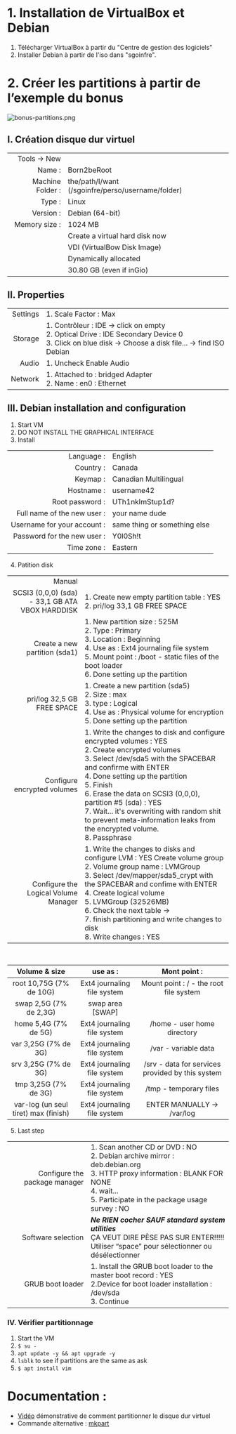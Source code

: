 # 1. Installation de VirtualBox et Debian

1. Télécharger VirtualBox à partir du "Centre de gestion des logiciels"
2. Installer Debian à partir de l'iso dans "sgoinfre".


# 2. Créer les partitions à partir de l’exemple du bonus
![bonus-partitions.png](https://i.postimg.cc/dVyPKrT7/bonus-partitions.png)


## I. Création disque dur virtuel

|                   |                                                   |
| ----------------: | ------------------------------------------------- |
| Tools -> New      |                                                   |
| Name :            | Born2beRoot                                       |
| Machine Folder :  | the/path/I/want (/sgoinfre/perso/username/folder) |
| Type :            | Linux                                             |
| Version :         | Debian (64-bit)                                   |
| Memory size :     | 1024 MB                                           |
|                   | Create a virtual hard disk now                    |
|                   | VDI (VirtualBow Disk Image)                       |
|                   | Dynamically allocated                             |
|                   | 30.80 GB (even if inGio)                          |


## II. Properties

|           |                                                                   |
| --------: | ----------------------------------------------------------------- |
| Settings  | 1. Scale Factor : Max                                             |
| Storage   | 1. Contrôleur : IDE -> click on empty <br>                                                                                                                         2. Optical Drive : IDE Secondary Device 0 <br>                                                                                                                     3. Click on blue disk -> Choose a disk file... -> find ISO Debian |
| Audio     | 1. Uncheck Enable Audio                                           |
| Network   | 1. Attached to : bridged Adapter <br>                                                                                                                             2. Name : en0 : Ethernet                                          |


## III. Debian installation and configuration 

1. Start VM
2. DO NOT INSTALL THE GRAPHICAL INTERFACE
3. Install

|                              |                               |
| ---------------------------: | ----------------------------- |
| Language :                   | English
| Country :                    | Canada
| Keymap :                     | Canadian Multilingual
| Hostname :                   | username42
| Root password :              | UTh1nkImStup1d?
| Full name of the new user :  | your name dude
| Username for your account :  | same thing or something else
| Password for the new user :  | Y0l0Sh!t
| Time zone :                  | Eastern
 

4. Patition disk

|                                                  |                                                                           |
| -----------------------------------------------: | ------------------------------------------------------------------------- |
| Manual                                           |                                                                           | 
| SCSI3 (0,0,0) (sda) - 33,1 GB ATA VBOX HARDDISK  | 1. Create new empty partition table : YES <br>                                                                                                                      2. pri/log 33,1 GB FREE SPACE
| Create a new partition (sda1)                    | 1. New partition size : 525M <br>                                                                                                                                    2. Type : Primary <br>                                                                                                                                              3. Location : Beginning <br>                                                                                                                                        4. Use as : Ext4 journaling file system <br>                                                                                                                        5. Mount point : /boot - static files of the boot loader <br>                                                                                                        6. Done setting up the partition
| pri/log 32,5 GB FREE SPACE                       | 1. Create a new partition (sda5) <br>                                                                                                                                2. Size : max <br>                                                                                                                                                  3. type : Logical <br>                                                                                                                                              4. Use as : Physical volume for encryption <br>                                                                                                                      5. Done setting up the partition
| Configure encrypted volumes                      | 1. Write the changes to disk and configure encrypted volumes : YES <br>                                                                                              2. Create encrypted volumes <br>                                                                                                                                    3. Select /dev/sda5 with the SPACEBAR and confirme with ENTER <br>                                                                                                  4. Done setting up the partition <br>                                                                                                                                5. Finish <br>                                                                                                                                                      6. Erase the data on SCSI3 (0,0,0), partition #5 (sda) : YES <br>                                                                                                    7. Wait... it's overwriting with random shit to prevent meta-information leaks from the encrypted volume. <br>                                                      8. Passphrase
| Configure the Logical Volume Manager             | 1. Write the changes to disks and configure LVM : YES Create volume group <br>                                                                                      2. Volume group name : LVMGroup <br>                                                                                                                                3. Select /dev/mapper/sda5_crypt with the SPACEBAR and confime with ENTER <br>                                                                                      4. Create logical volume <br>                                                                                                                                        5. LVMGroup (32526MB) <br>                                                                                                                                          6. Check the next table -> <br>                                                                                                                                      7. finish partitioning and write changes to disk <br>                                                                                                                8. Write changes : YES

<br>

| Volume & size                        | use as :                    | Mont point :                                   | 
| :----------------------------------: | :-------------------------: | :--------------------------------------------: | 
| root 10,75G (7% de 10G)              | Ext4 journaling file system | Mount point : / - the root file system
| swap 2,5G (7% de 2,3G)               | swap area [SWAP]            |                                                |
| home 5,4G (7% de 5G)                 | Ext4 journaling file system | /home - user home directory 
| var 3,25G (7% de 3G)                 | Ext4 journaling file system | /var - variable data 
| srv 3,25G (7% de 3G)                 | Ext4 journaling file system | /srv - data for services provided by this system 
| tmp 3,25G (7% de 3G)                 | Ext4 journaling file system | /tmp - temporary files 
| var-log (un seul tiret) max (finish) | Ext4 journaling file system | ENTER MANUALLY -> /var/log 


5. Last step

|                                |                                                                      |
| -----------------------------: | -------------------------------------------------------------------- |
| Configure the package manager  | 1. Scan another CD or DVD : NO <br>                                                                                                                                  2. Debian archive mirror : deb.debian.org <br>                                                                                                                      3. HTTP proxy information : BLANK FOR NONE <br>                                                                                                                      4. wait... <br>                                                                                                                                                      5. Participate in the package usage survey : NO
| Software selection             | ***Ne RIEN cocher SAUF standard system utilities*** <br>                                                                                                                                            ÇA VEUT DIRE PÈSE PAS SUR ENTER!!!!! <br>                                                                                                                            Utiliser “space” pour sélectionner ou désélectionner
| GRUB boot loader               | 1. Install the GRUB boot loader to the master boot record : YES <br>                                                                                                2.Device for boot loader installation : /dev/sda <br>                                                                                                                3. Continue


### IV. Vérifier partitionnage

1. Start the VM
2. `$ su -`
3. `apt update -y && apt upgrade -y`
4. `lsblk` to see if partitions are the same as ask
5. `$ apt install vim`


# Documentation :

- [Vidéo](https://www.youtube.com/watch?v=2w-2MX5QrQw) démonstrative de comment partitionner le disque dur virtuel<br/>
- Commande alternative : [mkpart](https://docs.fedoraproject.org/en-US/quick-docs/creating-a-disk-partition-in-linux/)<br/>
